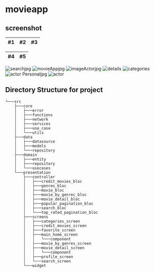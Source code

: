 # movieapp




## screenshot


 #1                 |   #2        | #3
:-------------------------:|:-------------------------:|:-------------------------:




 #4                 |   #5      
:-------------------------:|:-------------------------:
![searchjpg](https://github.com/mosaadmahmoud19/movies_app/assets/126625661/bacd4575-4e71-4bfc-9ad8-e84bf013ef04)
![movieAppjpg](https://github.com/mosaadmahmoud19/movies_app/assets/126625661/244c2a15-1fb8-4fa6-9047-bcdc011810d4)
![imageActorjpg](https://github.com/mosaadmahmoud19/movies_app/assets/126625661/8b4dec5a-09f5-41bb-be8d-452cbe04d567)
![details](https://github.com/mosaadmahmoud19/movies_app/assets/126625661/8d2d2e1a-5c5f-4347-835b-ed8179753dc3)
![categories](https://github.com/mosaadmahmoud19/movies_app/assets/126625661/7b8ac595-8034-44d1-8bec-ebc99e173c61)
![actor Personaljpg](https://github.com/mosaadmahmoud19/movies_app/assets/126625661/1661f375-6700-4ebe-981c-cb06d2bfb6b6)
![actor](https://github.com/mosaadmahmoud19/movies_app/assets/126625661/8cab3e7d-3b59-4210-b8dd-ecf393b3a983)




## Directory Structure for project
```
└───src
    ├───core
    │   ├───error
    │   ├───functions
    │   ├───network
    │   ├───services
    │   ├───use_case
    │   └───utils
    ├───data
    │   ├───datasource
    │   ├───models
    │   └───repository
    ├───domain
    │   ├───entity
    │   ├───repository
    │   └───usecases
    └───presentation
        ├───controller
        │   ├───credit_movies_bloc
        │   ├───genres_bloc
        │   ├───movie_bloc
        │   ├───movie_by_genrec_bloc
        │   ├───movie_detail_bloc
        │   ├───popular_pagination_bloc
        │   ├───search_bloc
        │   └───top_rated_pagination_bloc
        ├───screens
        │   ├───categories_screen
        │   ├───credit_movies_screen
        │   ├───favorite_screen
        │   ├───main_home_screen
        │   │   └───component
        │   ├───movie_by_genres_screen
        │   ├───movie_detail_screen
        │   │   └───component
        │   ├───profile_screen
        │   └───search_screen
        └───widget
```
